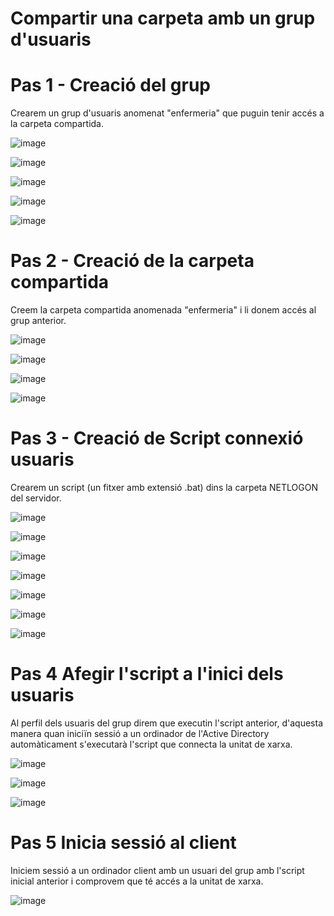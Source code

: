 # Compartir una carpeta amb un grup d'usuaris

# Pas 1 - Creació del grup

Crearem un grup d'usuaris anomenat "enfermeria" que puguin tenir accés a la carpeta compartida.

![image](https://github.com/user-attachments/assets/c5e692fa-5c04-4f5c-95ca-ce8049a5f4c4)

![image](https://github.com/user-attachments/assets/6bb2c607-620e-4803-8407-23e266569736)

![image](https://github.com/user-attachments/assets/fe9067e2-f232-484f-9e79-4bd15244a415)

![image](https://github.com/user-attachments/assets/a4c32c28-06b0-4098-b0f5-3e773b9c554b)

![image](https://github.com/user-attachments/assets/fd1bdd86-d076-40bb-936d-60fda2064314)

# Pas 2 - Creació de la carpeta compartida

Creem la carpeta compartida anomenada "enfermeria" i li donem accés al grup anterior. 

![image](https://github.com/user-attachments/assets/60a5c444-4d7a-443b-97e9-4b99a9b78545)

![image](https://github.com/user-attachments/assets/8a5e1ae7-0eaf-4e6e-a603-f73bd98ef7eb)

![image](https://github.com/user-attachments/assets/43179fd2-c595-4b74-9cdf-b0e771bb2d2b)

![image](https://github.com/user-attachments/assets/6479f20a-ae91-43d1-be98-59875c269f3d)

# Pas 3 - Creació de Script connexió usuaris

Crearem un script (un fitxer amb extensió .bat) dins la carpeta NETLOGON del servidor.

![image](https://github.com/user-attachments/assets/6e342681-9da2-4184-b7d5-74db4d5f22a8)

![image](https://github.com/user-attachments/assets/74f1ff81-6877-44ab-9f1e-b528eb67e745)

![image](https://github.com/user-attachments/assets/1f96842e-a4cd-457b-97ae-593da359ca9a)

![image](https://github.com/user-attachments/assets/f156cb06-820a-4c9f-b066-065f08b6dbbb)

![image](https://github.com/user-attachments/assets/6bbd3dd5-6d05-44e0-a266-673cefae7db9)

![image](https://github.com/user-attachments/assets/8117a0ad-3f0a-4b5b-9db8-f29f56c48a2d)

![image](https://github.com/user-attachments/assets/0bc40282-1a41-4518-8ee0-beba46bca7d2)

# Pas 4 Afegir l'script a l'inici dels usuaris

Al perfil dels usuaris del grup direm que executin l'script anterior, d'aquesta manera quan iniciïn sessió a un ordinador de l'Active Directory automàticament s'executarà l'script que connecta la unitat de xarxa.

![image](https://github.com/user-attachments/assets/b7276ae6-c914-429c-a72c-2b1b69c93907)

![image](https://github.com/user-attachments/assets/15764f11-27d0-44e5-9fa4-b27a4c850bba)

![image](https://github.com/user-attachments/assets/2ddde777-d110-4ec4-99fe-0a004fdb21c6)

# Pas 5 Inicia sessió al client

Iniciem sessió a un ordinador client amb un usuari del grup amb l'script inicial anterior i comprovem que té accés a la unitat de xarxa. 

![image](https://github.com/user-attachments/assets/6103dd16-ba75-47bd-9c0f-c8c9d6b9f77b)
